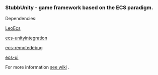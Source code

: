 ### StubbUnity - game framework based on the ECS paradigm.

Dependencies:

[LeoEcs](https://github.com/Leopotam/ecs)

[ecs-unityintegration](https://github.com/Leopotam/ecs-unityintegration)

[ecs-remotedebug](https://github.com/Leopotam/ecs-remotedebug)

[ecs-ui](git@github.com:VirtualMaestro/ecs-ui.git)

For more information [see wiki](https://github.com/VirtualMaestro/StubbUnity/wiki) .

